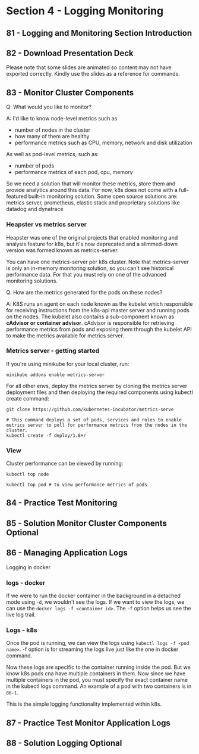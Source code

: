 # Section 4 - Logging Monitoring

## 81 - Logging and Monitoring Section Introduction

## 82 - Download Presentation Deck
Please note that some slides are animated so content may not have exported correctly. Kindly use the slides as a reference for commands.

## 83 - Monitor Cluster Components
Q: What would you like to monitor?

A: I'd like to know node-level metrics such as
- number of nodes in the cluster
- how many of them are healthy
- performance metrics such as CPU, memory, network and disk utilization

As well as pod-level metrics, such as:
- number of pods
- performance metrics of each pod, cpu, memory

So we need a solution that will monitor these metrics, store them and provide analytics around this data. For now, k8s does not come
with a full-featured built-in monitoring solution. Some open source solutions are: metrics server, prometheus, elastic stack and 
proprietary solutions like datadog and dynatrace

### Heapster vs metrics server
Heapster was one of the original projects that enabled monitoring and analysis feature for k8s, but it's now deprecated and a slimmed-down version
was formed known as metrics-server.

You can have one metrics-server per k8s cluster. Note that metrics-server is only an in-memory monitoring solution, so you can't see historical performance
data. For that you must rely on one of the advanced monitoring solutions.

Q: How are the metrics generated for the pods on these nodes?

A: K8S runs an agent on each node known as the kubelet which responsible for receiving instructions from the k8s-api master server and running pods
on the nodes. The kubelet also contains a sub-component known as **cAdvisor or container advisor**. cAdvisor is responsible for
retrieving performance metrics from pods and exposing them through the kubelet API to make the metrics available for metrics server.

### Metrics server - getting started
If you're using minikube for your local cluster, run:
```shell
minikube addons enable metrics-server
```

For all other envs, deploy the metrics server by cloning the metrics server deployment files and then deploying the required components using kubectl create
command:
```shell
git clone https://github.com/kubernetes-incubator/metrics-serve

# This command deploys a set of pods, services and roles to enable metrics server to poll for performance metrics from the nodes in the cluster.
kubectl create -f deploy/1.8+/
```

### View
Cluster performance can be viewed by running:
```shell
kubectl top node

kubectl top pod # to view performance metrics of pods
```

## 84 - Practice Test Monitoring
## 85 - Solution Monitor Cluster Components Optional
## 86 - Managing Application Logs
Logging in docker
### logs - docker
If we were to run the docker container in the background in a detached mode using `-d`, we wouldn't see the logs. If we want to view the logs,
we can use the `docker logs -f <container id>`. The `-f` option helps us see the live log trail.

### Logs - k8s
Once the pod is running, we can view the logs using `kubectl logs -f <pod name>`. -f option is for streaming the logs live just like the one in docker
command.

Now these logs are specific to the container running inside the pod. But we know k8s pods cna have multiple containers in them.
Now since we have multiple containers in the pod, you must specify the exact container name in the kubectl logs command.
An example of a pod with two containers is in `86-1`.

This is the simple logging functionality implemented within k8s.

## 87 - Practice Test Monitor Application Logs
## 88 - Solution Logging Optional